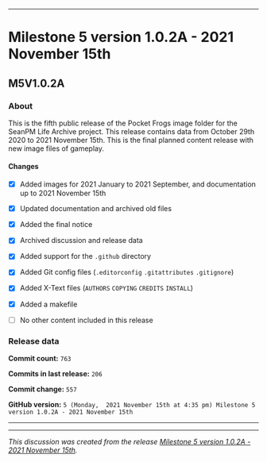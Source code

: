 
***

# Milestone 5 version 1.0.2A - 2021 November 15th

## M5V1.0.2A

### About

This is the fifth public release of the Pocket Frogs image folder for the SeanPM Life Archive project. This release contains data from October 29th 2020 to 2021 November 15th. This is the final planned content release with new image files of gameplay.

#### Changes
 
- [x] Added images for 2021 January to 2021 September, and documentation up to 2021 November 15th

- [x] Updated documentation and archived old files

- [x] Added the final notice

- [x] Archived discussion and release data

- [x] Added support for the `.github` directory

- [x] Added Git config files (`.editorconfig` `.gitattributes` `.gitignore`)

- [x] Added X-Text files (`AUTHORS` `COPYING` `CREDITS` `INSTALL`)

- [x] Added a makefile

- [ ] No other content included in this release

<!-- 
Changes in this release:

> * Deleted 22 `IGNORE.md` files

> * Documentation updates, adding release notes for v1

> * No other changes in this release
!-->

### Release data

**Commit count:** `763`

**Commits in last release:** `206`

**Commit change:** `557`

**GitHub version:** `5 (Monday,  2021 November 15th at 4:35 pm) Milestone 5 version 1.0.2A - 2021 November 15th`

***


<hr /><em>This discussion was created from the release <a href='https://github.com/seanpm2001/SeansLifeArchive_Images_PocketFrogs/releases/tag/M5V1.0.2A'>Milestone 5 version 1.0.2A - 2021 November 15th</a>.</em>
